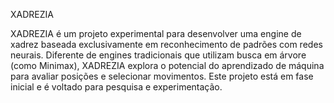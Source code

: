 XADREZIA

XADREZIA é um projeto experimental para desenvolver uma engine de xadrez baseada exclusivamente em reconhecimento de padrões com redes neurais. Diferente de engines tradicionais que utilizam busca em árvore (como Minimax), XADREZIA explora o potencial do aprendizado de máquina para avaliar posições e selecionar movimentos. Este projeto está em fase inicial e é voltado para pesquisa e experimentação.